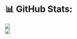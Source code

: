 
# 📊 GitHub Stats:
![](https://github-readme-streak-stats.herokuapp.com/?user=dbaudunova&theme=dark&hide_border=false)<br/>
![](https://github-readme-stats.vercel.app/api/top-langs/?username=dbaudunova&theme=dark&hide_border=false&include_all_commits=true&count_private=false&layout=compact)
